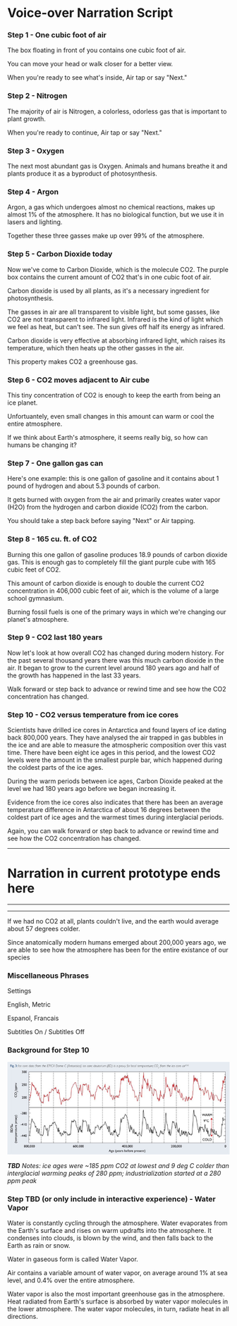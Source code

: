 # Voice-over Narration Script


### Step 1 - One cubic foot of air
The box floating in front of you contains one cubic foot of air.

You can move your head or walk closer for a better view.

When you're ready to see what's inside, Air tap or say "Next."

### Step 2 - Nitrogen
The majority of air is Nitrogen, a colorless, odorless gas that is important to plant growth.

When you're ready to continue, Air tap or say "Next."

### Step 3 - Oxygen
The next most abundant gas is Oxygen. Animals and humans breathe it and plants produce it as a byproduct of photosynthesis.

### Step 4 - Argon
Argon, a gas which undergoes almost no chemical reactions, makes up almost 1% of the atmosphere. It has no biological function, but we use it in lasers and lighting.

Together these three gasses make up over 99% of the atmosphere.

### Step 5 - Carbon Dioxide today
Now we've come to Carbon Dioxide, which is the molecule CO2. The purple box contains the current amount of CO2 that's in one cubic foot of air. 

Carbon dioxide is used by all plants, as it's a necessary ingredient for photosynthesis.

The gasses in air are all transparent to visible light, but some gasses, like CO2 are not transparent to infrared light. Infrared is the kind of light which we feel as heat, but can't see. The sun gives off half its energy as infrared.

Carbon dioxide is very effective at absorbing infrared light, which raises its temperature, which then heats up the other gasses in the air.

This property makes CO2 a greenhouse gas.

### Step 6 - CO2 moves adjacent to Air cube
This tiny concentration of CO2 is enough to keep the earth from being an ice planet.

Unfortuantely, even small changes in this amount can warm or cool the entire atmosphere.

If we think about Earth's atmosphere, it seems really big, so how can humans be changing it?

### Step 7 - One gallon gas can
Here's one example: this is one gallon of gasoline and it contains about 1 pound of hydrogen and about 5.3 pounds of carbon.

It gets burned with oxygen from the air and primarily creates water vapor (H2O) from the hydrogen and carbon dioxide (CO2) from the carbon.

You should take a step back before saying "Next" or Air tapping.

### Step 8 - 165 cu. ft. of CO2
Burning this one gallon of gasoline produces 18.9 pounds of carbon dioxide gas. This is enough gas to completely fill the giant purple cube with 165 cubic feet of CO2.

This amount of carbon dioxide is enough to double the current CO2 concentration in 406,000 cubic feet of air, which is the volume of a large school gymnasium.

Burning fossil fuels is one of the primary ways in which we're changing our planet's atmosphere.

### Step 9 - CO2 last 180 years
Now let's look at how overall CO2 has changed during modern history. For the past several thousand years there was this much carbon dioxide in the air. It began to grow to the current level around 180 years ago and half of the growth has happened in the last 33 years.

Walk forward or step back to advance or rewind time and see how the CO2 concentration has changed.

### Step 10 - CO2 versus temperature from ice cores
Scientists have drilled ice cores in Antarctica and found layers of ice dating back 800,000 years. They have analysed the air trapped in gas bubbles in the ice and are able to measure the atmospheric composition over this vast time. There have been eight ice ages in this period, and the lowest CO2 levels were the amount in the smallest purple bar, which happened during the coldest parts of the ice ages.

During the warm periods between ice ages, Carbon Dioxide peaked at the level we had 180 years ago before we began increasing it.

Evidence from the ice cores also indicates that there has been an average temperature difference in Antarctica of about 16 degrees between the coldest part of ice ages and the warmest times during interglacial periods.

Again, you can walk forward or step back to advance or rewind time and see how the CO2 concentration has changed.

----------
# Narration in current prototype ends here
----------
----------

 If we had no CO2 at all, plants couldn't live, and the earth would average about 57 degrees colder.


Since anatomically modern humans emerged about 200,000 years ago, we are able to see how the atmosphere has been for the entire existance of our species

### Miscellaneous Phrases
Settings

English, Metric

Espanol, Francais

Subtitles On / Subtitles Off


### Background for Step 10
![Storyboard Ice Core Historic Co2 Temp](Images/3.5-storyboard_ice_core_historic_co2_temp.jpg)

***TBD*** *Notes: ice ages were ~185 ppm CO2 at lowest and 9 deg C colder than interglacial warming peaks of 280 ppm; industrialization started at a 280 ppm peak*


### Step TBD (or only include in interactive experience) - Water Vapor
Water is constantly cycling through the atmosphere. Water evaporates from the Earth's surface and rises on warm updrafts into the atmosphere. It condenses into clouds, is blown by the wind, and then falls back to the Earth as rain or snow.

Water in gaseous form is called Water Vapor.

Air contains a variable amount of water vapor, on average around 1% at sea level, and 0.4% over the entire atmosphere.

Water vapor is also the most important greenhouse gas in the atmosphere. Heat radiated from Earth's surface is absorbed by water vapor molecules in the lower atmosphere. The water vapor molecules, in turn, radiate heat in all directions.


